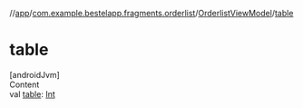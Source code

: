 //[app](../../index.md)/[com.example.bestelapp.fragments.orderlist](../index.md)/[OrderlistViewModel](index.md)/[table](table.md)



# table  
[androidJvm]  
Content  
val [table](table.md): [Int](https://kotlinlang.org/api/latest/jvm/stdlib/kotlin/-int/index.html)  



